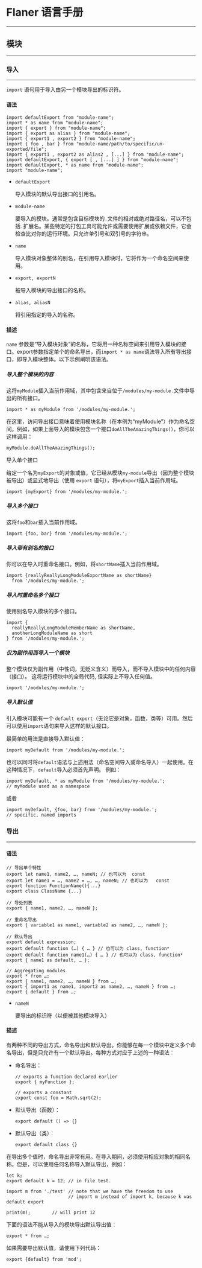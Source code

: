 # Flaner 语言手册

---



## 模块

------



### 导入

------

`import` 语句用于导入由另一个模块导出的标识符。

#### 语法

```
import defaultExport from "module-name";
import * as name from "module-name";
import { export } from "module-name";
import { export as alias } from "module-name";
import { export1 , export2 } from "module-name";
import { foo , bar } from "module-name/path/to/specific/un-exported/file";
import { export1 , export2 as alias2 , [...] } from "module-name";
import defaultExport, { export [ , [...] ] } from "module-name";
import defaultExport, * as name from "module-name";
import "module-name";
```

- `defaultExport`

  导入模块的默认导出接口的引用名。

- `module-name`

  要导入的模块。通常是包含目标模块的`.`文件的相对或绝对路径名，可以不包括`.`扩展名。某些特定的打包工具可能允许或需要使用扩展或依赖文件，它会检查比对你的运行环境。只允许单引号和双引号的字符串。

- `name`

  导入模块对象整体的别名，在引用导入模块时，它将作为一个命名空间来使用。

- `export, exportN`

  被导入模块的导出接口的名称。

- `alias, aliasN`

  将引用指定的导入的名称。



#### 描述

`name` 参数是“导入模块对象”的名称，它将用一种名称空间来引用导入模块的接口。export参数指定单个的命名导出，而`import * as name`语法导入所有导出接口，即导入模块整体。以下示例阐明该语法。

##### 导入整个模块的内容

这将`myModule`插入当前作用域，其中包含来自位于`/modules/my-module.`文件中导出的所有接口。

```
import * as myModule from '/modules/my-module.';
```

在这里，访问导出接口意味着使用模块名称（在本例为“myModule”）作为命名空间。例如，如果上面导入的模块包含一个接口`doAllTheAmazingThings()`，你可以这样调用：

```
myModule.doAllTheAmazingThings();
```

导入单个接口

给定一个名为`myExport`的对象或值，它已经从模块`my-module`导出（因为整个模块被导出）或显式地导出（使用 `export` 语句），将`myExport`插入当前作用域。

```
import {myExport} from '/modules/my-module.';
```

##### 导入多个接口

这将`foo`和`bar`插入当前作用域。

```
import {foo, bar} from '/modules/my-module.';
```

##### 导入带有别名的接口

你可以在导入时重命名接口。例如，将`shortName`插入当前作用域。

```
import {reallyReallyLongModuleExportName as shortName}
  from '/modules/my-module.';
```

##### 导入时重命名多个接口

使用别名导入模块的多个接口。

```
import {
  reallyReallyLongModuleMemberName as shortName, 
  anotherLongModuleName as short
} from '/modules/my-module.';
```

##### 仅为副作用而导入一个模块

整个模块仅为副作用（中性词，无贬义含义）而导入，而不导入模块中的任何内容（接口）。 这将运行模块中的全局代码, 但实际上不导入任何值。

```
import '/modules/my-module.';
```

##### 导入默认值

引入模块可能有一个 `default export`（无论它是对象，函数，类等）可用。然后可以使用`import`语句来导入这样的默认接口。

最简单的用法是直接导入默认值：

```
import myDefault from '/modules/my-module.';
```

也可以同时将`default`语法与上述用法（命名空间导入或命名导入）一起使用。在这种情况下，`default`导入必须首先声明。 例如：

```
import myDefault, * as myModule from '/modules/my-module.';
// myModule used as a namespace
```

或者

```
import myDefault, {foo, bar} from '/modules/my-module.';
// specific, named imports
```



### 导出

------

#### 语法

```
// 导出单个特性
export let name1, name2, …, nameN; // 也可以为  const
export let name1 = …, name2 = …, …, nameN; // 也可以为   const
export function FunctionName(){...}
export class ClassName {...}

// 导处列表
export { name1, name2, …, nameN };

// 重命名导出
export { variable1 as name1, variable2 as name2, …, nameN };

// 默认导出
export default expression;
export default function (…) { … } // 也可以为 class, function*
export default function name1(…) { … } // 也可以为 class, function*
export { name1 as default, … };

// Aggregating modules
export * from …;
export { name1, name2, …, nameN } from …;
export { import1 as name1, import2 as name2, …, nameN } from …;
export { default } from …;
```

- `nameN`

  要导出的标识符（以便被其他模块导入）

  

#### 描述

有两种不同的导出方式，命名导出和默认导出。你能够在每一个模块中定义多个命名导出，但是只允许有一个默认导出。每种方式对应于上述的一种语法：

- 命名导出：

  ```
  // exports a function declared earlier
  export { myFunction }; 
  
  // exports a constant
  export const foo = Math.sqrt(2);
  ```

- 默认导出（函数）：

  ```
  export default () => {}
  ```

- 默认导出（类）：

  ```
  export default class {}
  ```

在导出多个值时，命名导出非常有用。在导入期间，必须使用相应对象的相同名称。但是，可以使用任何名称导入默认导出，例如：

```
let k;
export default k = 12; // in file test.

import m from './test' // note that we have the freedom to use
                       // import m instead of import k, because k was default export

print(m);        // will print 12
```

 下面的语法不能从导入的模块导出默认导出值：

```
export * from …;
```

如果需要导出默认值，请使用下列代码：

```
export {default} from 'mod';
```